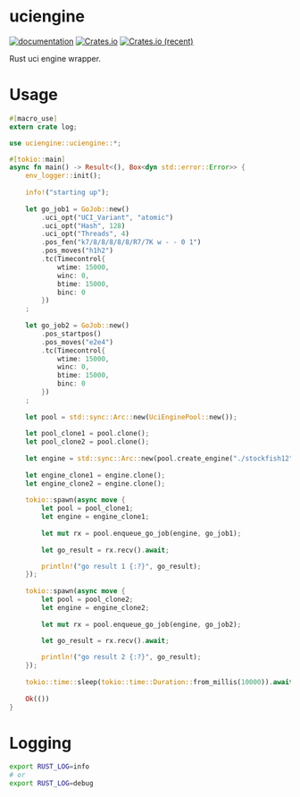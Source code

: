 # uciengine

[![documentation](https://docs.rs/uciengine/badge.svg)](https://docs.rs/uciengine) [![Crates.io](https://img.shields.io/crates/v/uciengine.svg)](https://crates.io/crates/uciengine) [![Crates.io (recent)](https://img.shields.io/crates/dr/uciengine)](https://crates.io/crates/uciengine)

Rust uci engine wrapper.

# Usage

```rust
#[macro_use]
extern crate log;

use uciengine::uciengine::*;

#[tokio::main]
async fn main() -> Result<(), Box<dyn std::error::Error>> {
	env_logger::init();
	
	info!("starting up");
	
	let go_job1 = GoJob::new()				
		.uci_opt("UCI_Variant", "atomic")
		.uci_opt("Hash", 128)
		.uci_opt("Threads", 4)
		.pos_fen("k7/8/8/8/8/8/R7/7K w - - 0 1")
		.pos_moves("h1h2")
		.tc(Timecontrol{
			wtime: 15000,
			winc: 0,
			btime: 15000,
			binc: 0
		})
	;
	
	let go_job2 = GoJob::new()						
		.pos_startpos()
		.pos_moves("e2e4")
		.tc(Timecontrol{
			wtime: 15000,
			winc: 0,
			btime: 15000,
			binc: 0
		})
	;
			
	let pool = std::sync::Arc::new(UciEnginePool::new());
	
	let pool_clone1 = pool.clone();
	let pool_clone2 = pool.clone();
	
	let engine = std::sync::Arc::new(pool.create_engine("./stockfish12"));
	
	let engine_clone1 = engine.clone();
	let engine_clone2 = engine.clone();
	
	tokio::spawn(async move {
		let pool = pool_clone1;
		let engine = engine_clone1;
		
		let mut rx = pool.enqueue_go_job(engine, go_job1);
	
		let go_result = rx.recv().await;

		println!("go result 1 {:?}", go_result);
	});
	
	tokio::spawn(async move {
		let pool = pool_clone2;
		let engine = engine_clone2;
		
		let mut rx = pool.enqueue_go_job(engine, go_job2);
	
		let go_result = rx.recv().await;

		println!("go result 2 {:?}", go_result);
	});
	
	tokio::time::sleep(tokio::time::Duration::from_millis(10000)).await;
		
	Ok(())
}
```

# Logging

```bash
export RUST_LOG=info
# or
export RUST_LOG=debug
```
